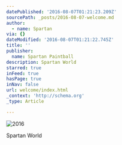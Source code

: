 ```yaml
---
datePublished: '2016-08-07T01:21:23.209Z'
sourcePath: _posts/2016-08-07-welcome.md
author:
  - name: Spartan
via: {}
dateModified: '2016-08-07T01:21:22.745Z'
title: ''
publisher:
  name: Spartan Paintball
description: Spartan World
starred: true
inFeed: true
hasPage: true
inNav: false
url: welcome/index.html
_context: 'http://schema.org'
_type: Article

---
```

![2016](https://the-grid-user-content.s3-us-west-2.amazonaws.com/ec63f838-c8ee-48f8-9f75-6eefafde6ec5.png)

Spartan World